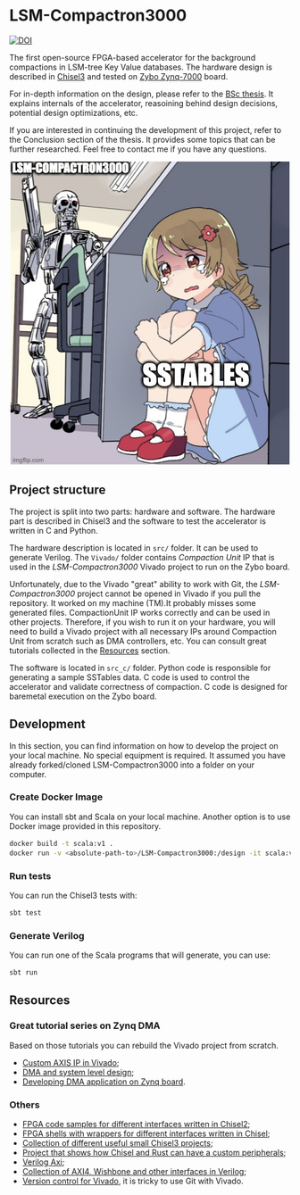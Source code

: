 LSM-Compactron3000
=======================

[![DOI](https://zenodo.org/badge/DOI/10.5281/zenodo.10429384.svg)](https://doi.org/10.5281/zenodo.10429384)

The first open-source FPGA-based accelerator for the background compactions in LSM-tree Key Value databases. The hardware design is described in [Chisel3](https://github.com/chipsalliance/chisel) and tested on [Zybo Zynq-7000](https://digilent.com/reference/programmable-logic/zybo/start) board. 

For in-depth information on the design, please refer to the [BSc thesis](files/thesis.pdf). It explains internals of the accelerator, reasoining behind design decisions, potential design optimizations, etc.

If you are interested in continuing the development of this project, refer to the Conclusion section of the thesis. It provides some topics that can be further researched. Feel free to contact me if you have any questions.

<p align="center">
  <img src="files/meme.jpg" />
</p>

## Project structure

The project is split into two parts: hardware and software. The hardware part is described in Chisel3 and the software to test the accelerator is written in C and Python.

The hardware description is located in `src/` folder. It can be used to generate Verilog.
The `Vivado/` folder contains *Compaction Unit* IP that is used in the *LSM-Compactron3000* Vivado project to run on the Zybo board.

Unfortunately, due to the Vivado "great" ability to work with Git, the *LSM-Compactron3000* project cannot be opened in Vivado if you pull the repository. It worked on my machine (TM).It probably misses some generated files. CompactionUnit IP works correctly and can be used in other projects. Therefore, if you wish to run it on your hardware, you will need to build a Vivado project with all necessary IPs around Compaction Unit from scratch such as DMA controllers, etc. You can consult great tutorials collected in the [Resources](#resources) section.

The software is located in `src_c/` folder. Python code is responsible for generating a sample SSTables data. C code is used to control the accelerator and validate correctness of compaction. C code is designed for baremetal execution on the Zybo board.

## Development

In this section, you can find information on how to develop the project on your local machine. No special equipment is required. It assumed you have already forked/cloned LSM-Compactron3000 into a folder on your computer.

### Create Docker Image

You can install sbt and Scala on your local machine. Another option is to use Docker image provided in this repository.

```bash
docker build -t scala:v1 .
docker run -v <absolute-path-to>/LSM-Compactron3000:/design -it scala:v1 bash
```

### Run tests

You can run the Chisel3 tests with:
```sh
sbt test
```

### Generate Verilog

You can run one of the Scala programs that will generate, you can use:
```sh
sbt run
```

## Resources

### Great tutorial series on Zynq DMA

Based on those tutorials you can rebuild the Vivado project from scratch.

- [Custom AXIS IP in Vivado](https://www.youtube.com/watch?v=chs5mdwMchQ);
- [DMA and system level design](https://www.youtube.com/watch?v=5MCkjKhn1DM);
- [Developing DMA application on Zynq board](https://www.youtube.com/watch?v=x3KyWuhGmJg&t=2007s).

### Others

- [FPGA code samples for different interfaces written in Chisel2](https://github.com/maltanar/fpga-tidbits);
- [FPGA shells with wrappers for different interfaces written in Chisel](https://github.com/sifive/fpga-shells);
- [Collection of different useful small Chisel3 projects](https://github.com/j-marjanovic/chisel-stuff);
- [Project that shows how Chisel and Rust can have a custom peripherals](https://github.com/ekiwi/pynq);
- [Verilog Axi](https://github.com/alexforencich/verilog-axi);
- [Collection of AXI4, Wishbone and other interfaces in Verilog](https://github.com/ZipCPU/wb2axip);
- [Version control for Vivado](https://www.fpgadeveloper.com/2014/08/version-control-for-vivado-projects.html/), it is tricky to use Git with Vivado.
